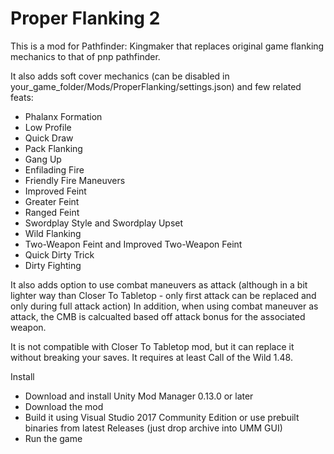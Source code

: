 # Proper Flanking 2

This is a mod for Pathfinder: Kingmaker that replaces original game flanking mechanics to that of pnp pathfinder.

It also adds soft cover mechanics (can be disabled in your_game_folder/Mods/ProperFlanking/settings.json) and few related feats:
- Phalanx Formation
- Low Profile
- Quick Draw
- Pack Flanking
- Gang Up
- Enfilading Fire
- Friendly Fire Maneuvers
- Improved Feint
- Greater Feint
- Ranged Feint
- Swordplay Style and Swordplay Upset
- Wild Flanking
- Two-Weapon Feint and Improved Two-Weapon Feint
- Quick Dirty Trick
- Dirty Fighting

It also adds option to use combat maneuvers as attack (although in a bit lighter way than Closer To Tabletop - only first attack can be replaced and only during full attack action)
In addition, when using combat maneuver as attack, the CMB is calcualted based off attack bonus for the associated weapon.

It is not compatible with Closer To Tabletop mod, but it can replace it without breaking your saves.
It requires at least Call of the Wild 1.48.

Install
- Download and install Unity Mod Manager﻿﻿ 0.13.0 or later
- Download the mod
- Build it using Visual Studio 2017 Community Edition or use prebuilt binaries from latest Releases (just drop archive into UMM GUI)
- Run the game
